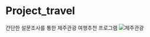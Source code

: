 # Project_travel
간단한 설문조사를 통한 제주관광 여행추천 프로그램
![제주관광](https://github.com/LeeHoJe/Project_travel/assets/88866001/3cb08795-fda4-4274-baed-2dab7f1ef62a)

